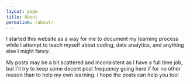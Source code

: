 ```yaml
---
layout: page
title: About
permalink: /about/
---
```

I started this website as a way for me to document my learning process while I attempt to teach myself about coding, data analytics, and anything else I might fancy.

My posts may be a bit scattered and inconsistent as I have a full time job, but I'll try to keep some decent post frequency going here if for no other reason than to help my own learning.  I hope the posts can help you too!
